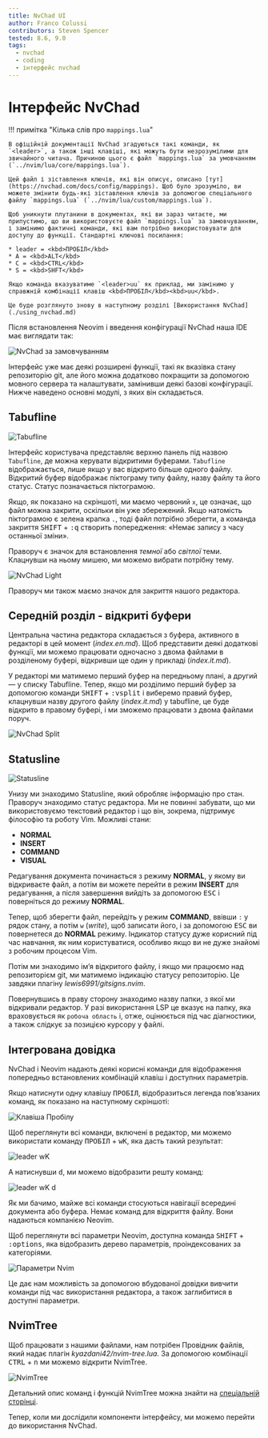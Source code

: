 ```yaml
---
title: NvChad UI
author: Franco Colussi
contributors: Steven Spencer
tested: 8.6, 9.0
tags:
  - nvchad
  - coding
  - інтерфейс nvchad
---
```


# Інтерфейс NvChad

!!! примітка "Кілька слів про `mappings.lua`"

    В офіційній документації NvChad згадуються такі команди, як `<leader>`, а також інші клавіші, які можуть бути незрозумілими для звичайного читача. Причиною цього є файл `mappings.lua` за умовчанням (`../nvim/lua/core/mappings.lua`).
    
    Цей файл і зіставлення ключів, які він описує, описано [тут](https://nvchad.com/docs/config/mappings). Щоб було зрозуміло, ви можете змінити будь-які зіставлення ключів за допомогою спеціального файлу `mappings.lua` (`../nvim/lua/custom/mappings.lua`).
    
    Щоб уникнути плутанини в документах, які ви зараз читаєте, ми припустимо, що ви використовуєте файл `mappings.lua` за замовчуванням, і замінимо фактичні команди, які вам потрібно використовувати для доступу до функції. Стандартні ключові посилання:

    * leader = <kbd>ПРОБІЛ</kbd>
    * A = <kbd>ALT</kbd>
    * C = <kbd>CTRL</kbd>
    * S = <kbd>SHFT</kbd>

    Якщо команда вказуватиме `<leader>uu` як приклад, ми замінимо у справжній комбінації клавіш <kbd>ПРОБІЛ</kbd><kbd>uu</kbd>.

    Це буде розглянуто знову в наступному розділі [Використання NvChad](./using_nvchad.md)

Після встановлення Neovim і введення конфігурації NvChad наша IDE має виглядати так:

![NvChad за замовчуванням](../images/ui_default.png)

Інтерфейс уже має деякі розширені функції, такі як вказівка стану репозиторію git, але його можна додатково покращити за допомогою мовного сервера та налаштувати, замінивши деякі базові конфігурації. Нижче наведено основні модулі, з яких він складається.

## Tabufline

![Tabufline](../images/ui_tabufline.png)

Інтерфейс користувача представляє верхню панель під назвою `Tabufline`, де можна керувати відкритими буферами. `Tabufline` відображається, лише якщо у вас відкрито більше одного файлу. Відкритий буфер відображає піктограму типу файлу, назву файлу та його статус. Статус позначається піктограмою.

Якщо, як показано на скріншоті, ми маємо червоний `x`, це означає, що файл можна закрити, оскільки він уже збережений. Якщо натомість піктограмою є зелена крапка `.`, тоді файл потрібно зберегти, а команда закриття <kbd>SHIFT</kbd> + <kbd>:q</kbd> створить попередження: «Немає запису з часу останньої зміни».

Праворуч є значок для встановлення _темної_ або _світлої_ теми. Клацнувши на ньому мишею, ми можемо вибрати потрібну тему.

![NvChad Light](../images/ui_default_light.png)

Праворуч ми також маємо значок для закриття нашого редактора.

## Середній розділ - відкриті буфери

Центральна частина редактора складається з буфера, активного в редакторі в цей момент (_index.en.md_). Щоб представити деякі додаткові функції, ми можемо працювати одночасно з двома файлами в розділеному буфері, відкривши ще один у прикладі (_index.it.md_).

У редакторі ми матимемо перший буфер на передньому плані, а другий — у списку Tabufline. Тепер, якщо ми розділимо перший буфер за допомогою команди <kbd>SHIFT</kbd> + <kbd>:vsplit</kbd> і виберемо правий буфер, клацнувши назву другого файлу (*index.it.md*) у tabufline, це буде відкрито в правому буфері, і ми зможемо працювати з двома файлами поруч.

![NvChad Split](../images/ui_nvchad_split.png)

## Statusline

![Statusline](../images/ui_statusline.png)

Унизу ми знаходимо Statusline, який обробляє інформацію про стан. Праворуч знаходимо статус редактора. Ми не повинні забувати, що ми використовуємо текстовий редактор і що він, зокрема, підтримує філософію та роботу Vim. Можливі стани:

- **NORMAL**
- **INSERT**
- **COMMAND**
- **VISUAL**

Редагування документа починається з режиму **NORMAL**, у якому ви відкриваєте файл, а потім ви можете перейти в режим **INSERT** для редагування, а після завершення вийдіть за допомогою <kbd>ESC</kbd> і поверніться до режиму **NORMAL**.

Тепер, щоб зберегти файл, перейдіть у режим **COMMAND**, ввівши `:` у рядок стану, а потім `w` (_write_), щоб записати його, і за допомогою <kbd>ESC</kbd> ви повернетеся до **NORMAL** режиму. Індикатор статусу дуже корисний під час навчання, як ним користуватися, особливо якщо ви не дуже знайомі з робочим процесом Vim.

Потім ми знаходимо ім’я відкритого файлу, і якщо ми працюємо над репозиторієм git, ми матимемо індикацію статусу репозиторію. Це завдяки плагіну _lewis6991/gitsigns.nvim_.

Повернувшись в праву сторону знаходимо назву папки, з якої ми відкривали редактор. У разі використання LSP це вказує на папку, яка враховується як `робоча область` і, отже, оцінюється під час діагностики, а також слідкує за позицією курсору у файлі.

## Інтегрована довідка

NvChad і Neovim надають деякі корисні команди для відображення попередньо встановлених комбінацій клавіш і доступних параметрів.

Якщо натиснути одну клавішу <kbd>ПРОБІЛ</kbd>, відобразиться легенда пов’язаних команд, як показано на наступному скріншоті:

![Клавіша Пробілу](../images/ui_escape_key.png)

Щоб переглянути всі команди, включені в редактор, ми можемо використати команду <kbd>ПРОБІЛ</kbd> + <kbd>wK</kbd>, яка дасть такий результат:

![leader wK](../images/ui_wK_key.png)

А натиснувши <kbd>d</kbd>, ми можемо відобразити решту команд:

![leader wK d](../images/ui_wK_01.png)

Як ми бачимо, майже всі команди стосуються навігації всередині документа або буфера. Немає команд для відкриття файлу. Вони надаються компанією Neovim.

Щоб переглянути всі параметри Neovim, доступна команда <kbd>SHIFT</kbd> + <kbd>:options</kbd>, яка відобразить дерево параметрів, проіндексованих за категоріями.

![Параметри Nvim](../images/nvim_options.png)

Це дає нам можливість за допомогою вбудованої довідки вивчити команди під час використання редактора, а також заглибитися в доступні параметри.

## NvimTree

Щоб працювати з нашими файлами, нам потрібен Провідник файлів, який надає плагін _kyazdani42/nvim-tree.lua_. За допомогою комбінації <kbd>CTRL</kbd> + <kbd>n</kbd> ми можемо відкрити NvimTree.

![NvimTree](../images/nvim_tree.png)

Детальний опис команд і функцій NvimTree можна знайти на [спеціальній сторінці](nvimtree.md).

Тепер, коли ми дослідили компоненти інтерфейсу, ми можемо перейти до використання NvChad.
